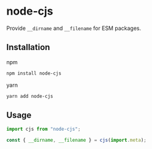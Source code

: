 # node-cjs

Provide `__dirname` and `__filename` for ESM packages.

## Installation

npm

```sh
npm install node-cjs
```

yarn

```sh
yarn add node-cjs
```

## Usage

```js
import cjs from "node-cjs";

const { __dirname, __filename } = cjs(import.meta);
```
